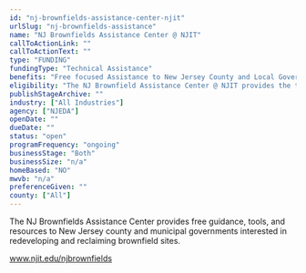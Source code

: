 ```yaml
---
id: "nj-brownfields-assistance-center-njit"
urlSlug: "nj-brownfields-assistance"
name: "NJ Brownfields Assistance Center @ NJIT"
callToActionLink: ""
callToActionText: ""
type: "FUNDING"
fundingType: "Technical Assistance"
benefits: "Free focused Assistance to New Jersey County and Local Governments and nonprofits to develop brownfield redevelopment solutions, as well as educate and engage communities in an effort to build capacity and a knowledge base on brownfield redevelopment."
eligibility: "The NJ Brownfield Assistance Center @ NJIT provides the tools and resources necessary to reclaim and redevelop brownfield sites."
publishStageArchive: ""
industry: ["All Industries"]
agency: ["NJEDA"]
openDate: ""
dueDate: ""
status: "open"
programFrequency: "ongoing"
businessStage: "Both"
businessSize: "n/a"
homeBased: "NO"
mwvb: "n/a"
preferenceGiven: ""
county: ["All"]
---
```


The NJ Brownfields Assistance Center provides free guidance, tools, and resources to New Jersey county and municipal governments interested in redeveloping and reclaiming brownfield sites.

www.njit.edu/njbrownfields
